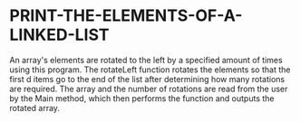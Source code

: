 # PRINT-THE-ELEMENTS-OF-A-LINKED-LIST
An array's elements are rotated to the left by a specified amount of times using this program.  The rotateLeft function rotates the elements so that the first d items go to the end of the list after determining how many rotations are required.  The array and the number of rotations are read from the user by the Main method, which then performs the function and outputs the rotated array.
